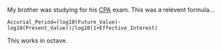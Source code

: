 My brother was studying for his [CPA](http://en.wikipedia.org/wiki/Certified_Public_Accountant) exam. This was a relevent formula...

`
Accurial_Period=(log10(Future_Value)-log10(Present_Value))/log10(1+Effective_Interest)
`

This works in octave.
